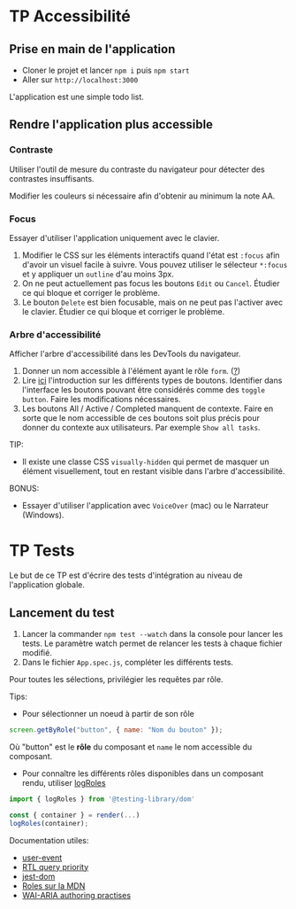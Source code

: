 # TP Accessibilité

## Prise en main de l'application

- Cloner le projet et lancer `npm i` puis `npm start`
- Aller sur `http://localhost:3000`

L'application est une simple todo list.

## Rendre l'application plus accessible

### Contraste

Utiliser l'outil de mesure du contraste du navigateur pour détecter des contrastes insuffisants.

Modifier les couleurs si nécessaire afin d'obtenir au minimum la note AA.

### Focus

Essayer d'utiliser l'application uniquement avec le clavier.

1. Modifier le CSS sur les éléments interactifs quand l'état est `:focus` afin d'avoir un visuel facile à suivre. Vous pouvez utiliser le sélecteur `*:focus` et y appliquer un `outline` d'au moins 3px.
1. On ne peut actuellement pas focus les boutons `Edit` ou `Cancel`. Étudier ce qui bloque et corriger le problème.
1. Le bouton `Delete` est bien focusable, mais on ne peut pas l'activer avec le clavier. Étudier ce qui bloque et corriger le problème.

### Arbre d'accessibilité

Afficher l'arbre d'accessibilité dans les DevTools du navigateur.

1. Donner un nom accessible à l'élément ayant le rôle `form`. ([?](https://www.w3.org/TR/wai-aria-practices/#aria_lh_form))
1. Lire [ici](https://www.w3.org/TR/wai-aria-practices/#button) l'introduction sur les différents types de boutons. Identifier dans l'interface les boutons pouvant être considérés comme des `toggle button`. Faire les modifications nécessaires.
1. Les boutons All / Active / Completed manquent de contexte. Faire en sorte que le nom accessible de ces boutons soit plus précis pour donner du contexte aux utilisateurs. Par exemple `Show all tasks`.

TIP:

- Il existe une classe CSS `visually-hidden` qui permet de masquer un élément visuellement, tout en restant visible dans l'arbre d'accessibilité.

BONUS:

- Essayer d'utiliser l'application avec `VoiceOver` (mac) ou le Narrateur (Windows).

# TP Tests

Le but de ce TP est d'écrire des tests d'intégration au niveau de l'application globale.

## Lancement du test

1. Lancer la commander `npm test --watch` dans la console pour lancer les tests. Le paramètre watch permet de relancer les tests à chaque fichier modifié.
1. Dans le fichier `App.spec.js`, compléter les différents tests.

Pour toutes les sélections, privilégier les requêtes par rôle.

Tips:

- Pour sélectionner un noeud à partir de son rôle

```js
screen.getByRole("button", { name: "Nom du bouton" });
```

Où "button" est le **rôle** du composant et `name` le nom accessible du composant.

- Pour connaître les différents rôles disponibles dans un composant rendu, utiliser [logRoles](https://testing-library.com/docs/dom-testing-library/api-accessibility/#logroles)

```js
import { logRoles } from '@testing-library/dom'

const { container } = render(...)
logRoles(container);
```

Documentation utiles:

- [user-event](https://testing-library.com/docs/user-event/intro)
- [RTL query priority](https://testing-library.com/docs/queries/about#priority)
- [jest-dom](https://github.com/testing-library/jest-dom)
- [Roles sur la MDN](https://developer.mozilla.org/en-US/docs/Web/Accessibility/ARIA/ARIA_Techniques)
- [WAI-ARIA authoring practises](https://www.w3.org/TR/wai-aria-practices/)
